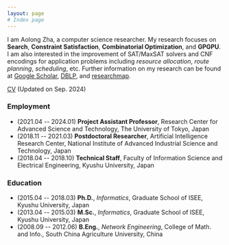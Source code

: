```yaml
---
layout: page
# Index page
---
```


I am Aolong Zha, a computer science researcher. My research focuses on **Search**, **Constraint Satisfaction**, **Combinatorial Optimization**, and **GPGPU**. I am also interested in the improvement of SAT/MaxSAT solvers and CNF encodings for application problems including *resource allocation*, *route planning*, *scheduling*, etc. Further information on my research can be found at [Google Scholar](https://scholar.google.com/citations?user=iNdsu_kAAAAJ), 
[DBLP](https://dblp.org/pid/207/5208), and 
[researchmap](https://researchmap.jp/aolong_zha). 

[CV](cv-202409.pdf) (Updated on Sep. 2024)

### Employment
- (2021.04 -- 2024.01) **Project Assistant Professor**, Research Center for Advanced Science and Technology, The University of Tokyo, Japan
- (2018.11 -- 2021.03) **Postdoctoral Researcher**, Artificial Intelligence Research Center, National Institute of Advanced Industrial Science and Technology, Japan
- (2018.04 -- 2018.10) **Technical Staff**, Faculty of Information Science and Electrical Engineering, Kyushu University, Japan

### Education
- (2015.04 -- 2018.03) **Ph.D.**, *Informatics*, Graduate School of ISEE, Kyushu University, Japan
- (2013.04 -- 2015.03) **M.Sc.**, *Informatics*, Graduate School of ISEE, Kyushu University, Japan
- (2008.09 -- 2012.06) **B.Eng.**, *Network Engineering*, College of Math. and Info., South China Agriculture University, China